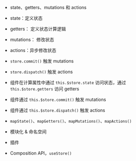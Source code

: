 - state、getters、mutations 和 actions
- state：定义状态
- getters： 定义状态计算逻辑
- mutations： 修改状态
- actions：异步修改状态

- `store.commit()` 触发 mutations
- `store.dispatch()` 触发 actions
- 组件在计算属性中通过 `this.$store.state` 访问状态，通过 `this.$store.getters` 访问 getters
- 组件通过 `this.$store.commit()` 触发 mutations
- 组件通过 `this.$store.dispatch()` 触发 actions

- `mapState()`、`mapGetters()`、`mapMutations()`、` mapActions() `
- 模块化 & 命名空间
- 插件
- Composition API，`useStore()`
